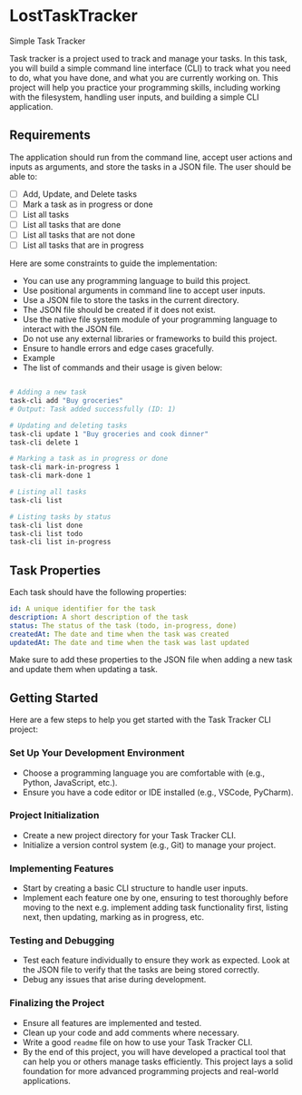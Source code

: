 # LostTaskTracker
Simple Task Tracker


Task tracker is a project used to track and manage your tasks. In this task, you will build a simple command line interface (CLI) to track what you need to do, what you have done, and what you are currently working on. This project will help you practice your programming skills, including working with the filesystem, handling user inputs, and building a simple CLI application.

## Requirements
The application should run from the command line, accept user actions and inputs as arguments, and store the tasks in a JSON file. The user should be able to:

- [ ] Add, Update, and Delete tasks
- [ ] Mark a task as in progress or done
- [ ] List all tasks
- [ ] List all tasks that are done
- [ ] List all tasks that are not done
- [ ] List all tasks that are in progress

Here are some constraints to guide the implementation:

- You can use any programming language to build this project.
- Use positional arguments in command line to accept user inputs.
- Use a JSON file to store the tasks in the current directory.
- The JSON file should be created if it does not exist.
- Use the native file system module of your programming language to interact with the JSON file.
- Do not use any external libraries or frameworks to build this project.
- Ensure to handle errors and edge cases gracefully.
- Example
- The list of commands and their usage is given below:

```sh

# Adding a new task
task-cli add "Buy groceries"
# Output: Task added successfully (ID: 1)

# Updating and deleting tasks
task-cli update 1 "Buy groceries and cook dinner"
task-cli delete 1

# Marking a task as in progress or done
task-cli mark-in-progress 1
task-cli mark-done 1

# Listing all tasks
task-cli list

# Listing tasks by status
task-cli list done
task-cli list todo
task-cli list in-progress
```


## Task Properties
Each task should have the following properties:

```yaml
id: A unique identifier for the task
description: A short description of the task
status: The status of the task (todo, in-progress, done)
createdAt: The date and time when the task was created
updatedAt: The date and time when the task was last updated
```

Make sure to add these properties to the JSON file when adding a new task and update them when updating a task.

## Getting Started
Here are a few steps to help you get started with the Task Tracker CLI project:

### Set Up Your Development Environment
- Choose a programming language you are comfortable with (e.g., Python, JavaScript, etc.).
- Ensure you have a code editor or IDE installed (e.g., VSCode, PyCharm).
### Project Initialization
- Create a new project directory for your Task Tracker CLI.
- Initialize a version control system (e.g., Git) to manage your project.
### Implementing Features
- Start by creating a basic CLI structure to handle user inputs.
- Implement each feature one by one, ensuring to test thoroughly before moving to the next e.g. implement adding task functionality first, listing next, then updating, marking as in progress, etc.
### Testing and Debugging
- Test each feature individually to ensure they work as expected. Look at the JSON file to verify that the tasks are being stored correctly.
- Debug any issues that arise during development.
### Finalizing the Project
- Ensure all features are implemented and tested.
- Clean up your code and add comments where necessary.
- Write a good `readme` file on how to use your Task Tracker CLI.
- By the end of this project, you will have developed a practical tool that can help you or others manage tasks efficiently. This project lays a solid foundation for more advanced programming projects and real-world applications.

